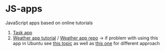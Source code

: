 # JS-apps

JavaScript apps based on online tutorials

1) [Task app](https://github.com/bradtraversy/modern_js_udemy_projects/tree/master/tasklist_project)
2) [Weather app tutorial](https://www.youtube.com/watch?v=KqZGuzrY9D4) /
[Weather app repo](https://github.com/CodeExplainedRepo/Weather-App-JavaScript) -> if problem with using this app in Ubuntu see [this topic](https://askubuntu.com/questions/810791/cant-get-geolocation-in-my-ubuntu-16-04-browsers-like-chrome-and-firefox) as well as [this one](https://stackoverflow.com/questions/44773259/html-geolocation-unknown-error-acquiring-position) for different approach
